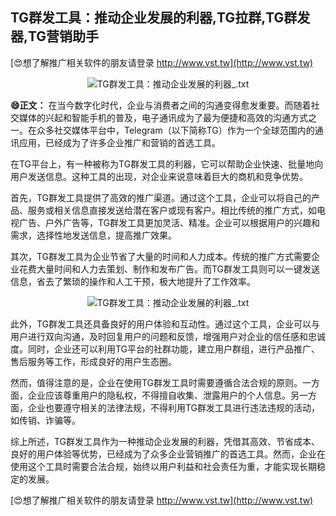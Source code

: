 ## **TG群发工具：推动企业发展的利器,TG拉群,TG群发器,TG营销助手**

[😍想了解推广相关软件的朋友请登录 http://www.vst.tw](http://www.vst.tw)

 <center><img src="https://vst.tw/MP4/tuiguang/png/3.png" alt="TG群发工具：推动企业发展的利器_.txt"></center>

**😄正文：**
在当今数字化时代，企业与消费者之间的沟通变得愈发重要。而随着社交媒体的兴起和智能手机的普及，电子通讯成为了最为便捷和高效的沟通方式之一。在众多社交媒体平台中，Telegram（以下简称TG）作为一个全球范围内的通讯应用，已经成为了许多企业推广和营销的首选工具。

在TG平台上，有一种被称为TG群发工具的利器，它可以帮助企业快速、批量地向用户发送信息。这种工具的出现，对企业来说意味着巨大的商机和竞争优势。

首先，TG群发工具提供了高效的推广渠道。通过这个工具，企业可以将自己的产品、服务或相关信息直接发送给潜在客户或现有客户。相比传统的推广方式，如电视广告、户外广告等，TG群发工具更加灵活、精准。企业可以根据用户的兴趣和需求，选择性地发送信息，提高推广效果。

其次，TG群发工具为企业节省了大量的时间和人力成本。传统的推广方式需要企业花费大量时间和人力去策划、制作和发布广告。而TG群发工具则可以一键发送信息，省去了繁琐的操作和人工干预，极大地提升了工作效率。

 <center><img src="https://vst.tw/MP4/tuiguang/png/2.png" alt="TG群发工具：推动企业发展的利器_.txt"></center>

此外，TG群发工具还具备良好的用户体验和互动性。通过这个工具，企业可以与用户进行双向沟通，及时回复用户的问题和反馈，增强用户对企业的信任感和忠诚度。同时，企业还可以利用TG平台的社群功能，建立用户群组，进行产品推广、售后服务等工作，形成良好的用户生态圈。

然而，值得注意的是，企业在使用TG群发工具时需要遵循合法合规的原则。一方面，企业应该尊重用户的隐私权，不得擅自收集、泄露用户的个人信息。另一方面，企业也要遵守相关的法律法规，不得利用TG群发工具进行违法违规的活动，如传销、诈骗等。

综上所述，TG群发工具作为一种推动企业发展的利器，凭借其高效、节省成本、良好的用户体验等优势，已经成为了众多企业营销推广的首选工具。然而，企业在使用这个工具时需要合法合规，始终以用户利益和社会责任为重，才能实现长期稳定的发展。

[😍想了解推广相关软件的朋友请登录 http://www.vst.tw](http://www.vst.tw)



